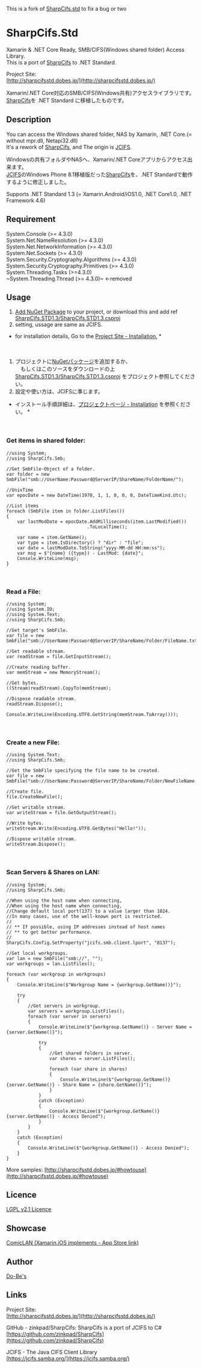 This is a fork of [SharpCifs.std](https://github.com/ume05rw/SharpCifs.Std) to fix a bug or two

SharpCifs.Std
====

Xamarin & .NET Core Ready, SMB/CIFS(Windows shared folder) Access Library.    
This is a port of [SharpCifs](https://github.com/zinkpad/SharpCifs) to .NET Standard.
  
Project Site:  
[http://sharpcifsstd.dobes.jp/](http://sharpcifsstd.dobes.jp/)

Xamarin/.NET Core対応のSMB/CIFS(Windows共有)アクセスライブラリです。  
[SharpCifs](https://github.com/zinkpad/SharpCifs)を .NET Standard に移植したものです。  

## Description
You can access the Windows shared folder, NAS by Xamarin, .NET Core.(= without mpr.dll, Netapi32.dll)  
It's a rework of [SharpCifs](https://github.com/zinkpad/SharpCifs), and The origin is [JCIFS](https://jcifs.samba.org/).  
  
Windowsの共有フォルダやNASへ、Xamarin/.NET Coreアプリからアクセス出来ます。  
[JCIFS](https://jcifs.samba.org/)のWindows Phone 8.1移植版だった[SharpCifs](https://github.com/zinkpad/SharpCifs)を、.NET Standardで動作するように修正しました。   

Supports .NET Standard 1.3 (= Xamarin.Android/iOS1.0, .NET Core1.0, .NET Framework 4.6)

## Requirement
System.Console (>= 4.3.0)  
System.Net.NameResolution (>= 4.3.0)  
System.Net.NetworkInformation (>= 4.3.0)  
System.Net.Sockets (>= 4.3.0)  
System.Security.Cryptography.Algorithms (>= 4.3.0)  
System.Security.Cryptography.Primitives (>= 4.3.0)  
System.Threading.Tasks (>=4.3.0)  
~System.Threading.Thread (>= 4.3.0)~ <-removed  

## Usage  

1) [Add NuGet Package](https://www.nuget.org/packages/SharpCifs.Std/) to your project, or download this and add ref [SharpCifs.STD1.3/SharpCifs.STD1.3.csproj](https://github.com/ume05rw/SharpCifs.Std/blob/master/SharpCifs.STD1.3/SharpCifs.STD1.3.csproj)   
2) setting, ussage are same as JCIFS.  
* for installation details, Go to the [Project Site - Installation.](http://sharpcifsstd.dobes.jp/#installation) *
    
　  
1) プロジェクトに[NuGetパッケージ](https://www.nuget.org/packages/SharpCifs.Std/)を追加するか、   
　もしくはこのソースをダウンロードの上 [SharpCifs.STD1.3/SharpCifs.STD1.3.csproj](https://github.com/ume05rw/SharpCifs.Std/blob/master/SharpCifs.STD1.3/SharpCifs.STD1.3.csproj) をプロジェクト参照してください。  
2) 設定や使い方は、JCIFSに準じます。  
* インストール手順詳細は、[プロジェクトページ - Installation](http://sharpcifsstd.dobes.jp/#installation) を参照ください。 *

    
　  
### Get items in shared folder: ###

    //using System;
    //using SharpCifs.Smb;
    
    //Get SmbFile-Object of a folder.
    var folder = new SmbFile("smb://UserName:Password@ServerIP/ShareName/FolderName/");

    //UnixTime
    var epocDate = new DateTime(1970, 1, 1, 0, 0, 0, DateTimeKind.Utc);

    //List items
    foreach (SmbFile item in folder.ListFiles())
    {
        var lastModDate = epocDate.AddMilliseconds(item.LastModified())
                                  .ToLocalTime();

        var name = item.GetName();
        var type = item.IsDirectory() ? "dir" : "file";
        var date = lastModDate.ToString("yyyy-MM-dd HH:mm:ss");
        var msg = $"{name} ({type}) - LastMod: {date}";
        Console.WriteLine(msg);
    }
    
 
　  
### Read a File: ###

    //using System;
    //using System.IO;
    //using System.Text;
    //using SharpCifs.Smb;
    
    //Get target's SmbFile.
    var file = new SmbFile("smb://UserName:Password@ServerIP/ShareName/Folder/FileName.txt");

    //Get readable stream.
    var readStream = file.GetInputStream();

    //Create reading buffer.
    var memStream = new MemoryStream();

    //Get bytes.
    ((Stream)readStream).CopyTo(memStream);
    
    //Dispose readable stream.
    readStream.Dispose();
    
    Console.WriteLine(Encoding.UTF8.GetString(memStream.ToArray()));

 
　  
### Create a new File: ###

    //using System.Text;
    //using SharpCifs.Smb;

    //Get the SmbFile specifying the file name to be created.
    var file = new SmbFile("smb://UserName:Password@ServerIP/ShareName/Folder/NewFileName.txt");

    //Create file.
    file.CreateNewFile();

    //Get writable stream.
    var writeStream = file.GetOutputStream();

    //Write bytes.
    writeStream.Write(Encoding.UTF8.GetBytes("Hello!"));

    //Dispose writable stream.
    writeStream.Dispose();

 
　  
### Scan Servers & Shares on LAN: ###

    //using System;
    //using SharpCifs.Smb;

    //When using the host name when connecting,
    //When using the host name when connecting,
    //Change default local port(137) to a value larger than 1024.
    //In many cases, use of the well-known port is restricted.
    //
    // ** If possible, using IP addresses instead of host names 
    // ** to get better performance.
    //
    SharpCifs.Config.SetProperty("jcifs.smb.client.lport", "8137");

    //Get local workgroups.
    var lan = new SmbFile("smb://", "");
    var workgroups = lan.ListFiles();

    foreach (var workgroup in workgroups)
    {
        Console.WriteLine($"Workgroup Name = {workgroup.GetName()}");

        try
        {
            //Get servers in workgroup.
            var servers = workgroup.ListFiles();
            foreach (var server in servers)
            {
                Console.WriteLine($"{workgroup.GetName()} - Server Name = {server.GetName()}");

                try
                {
                    //Get shared folders in server.
                    var shares = server.ListFiles();

                    foreach (var share in shares)
                    {
                        Console.WriteLine($"{workgroup.GetName()}{server.GetName()} - Share Name = {share.GetName()}");
                    }
                }
                catch (Exception)
                {
                    Console.WriteLine($"{workgroup.GetName()}{server.GetName()} - Access Denied");
                }
            }
        }
        catch (Exception)
        {
            Console.WriteLine($"{workgroup.GetName()} - Access Denied");
        }
    }

More samples: [http://sharpcifsstd.dobes.jp/#howtouse](http://sharpcifsstd.dobes.jp/#howtouse)

## Licence
[LGPL v2.1 Licence](https://github.com/ume05rw/SharpCifs.Std/blob/master/LICENSE)

## Showcase
[ComicLAN (Xamarin.iOS implements - App Store link)](https://itunes.apple.com/us/app/comiclan-necessary-enough-thats-comic-reader/id1252927463?l=ja&ls=1&mt=8)

## Author
[Do-Be's](http://dobes.jp)


## Links
Project Site:  
[http://sharpcifsstd.dobes.jp/](http://sharpcifsstd.dobes.jp/)
  
    
GitHub - zinkpad/SharpCifs: SharpCifs is a port of JCIFS to C#  
[https://github.com/zinkpad/SharpCifs](https://github.com/zinkpad/SharpCifs)  
  

JCIFS - The Java CIFS Client Library  
[https://jcifs.samba.org/](https://jcifs.samba.org/)  
